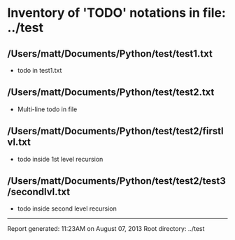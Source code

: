 Inventory of 'TODO' notations in file: ../test
==============================================


/Users/matt/Documents/Python/test/test1.txt
-------------------------------------------
* todo in test1.txt

/Users/matt/Documents/Python/test/test2.txt
-------------------------------------------
* Multi-line todo in file


/Users/matt/Documents/Python/test/test2/firstlvl.txt
----------------------------------------------------
* todo inside 1st level recursion


/Users/matt/Documents/Python/test/test2/test3/secondlvl.txt
-----------------------------------------------------------
* todo inside second level recursion


----
Report generated: 11:23AM on August 07, 2013
Root directory:   ../test
